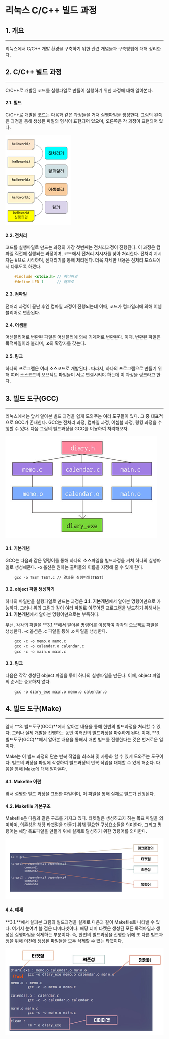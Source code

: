 # 리눅스 C/C++ 빌드 과정

## 1. 개요
* * *
  리눅스에서 C/C++ 개발 환경을 구축하기 위한 관련 개념들과 구축방법에 대해 정리한다. 

## 2. C/C++ 빌드 과정
* * *
  C/C++로 개발된 코드를 실행파일로 만들어 실행하기 위한 과정에 대해 알아본다. 

#### 2.1. 빌드
  C/C++로 개발된 코드는 다음과 같은 과정들을 거쳐 실행파일을 생성한다. 그림의 왼쪽은 과정을 통해 생성된 파일의 형식이 표현되어 있으며, 오른쪽은 각 과정이 표현되어 있다.

<img src="../img/리눅스_C_개발환경_1.png" alt="이미지1" style="zoom: 67%;" />

#### 2.2. 전처리
  코드를 실행파일로 만드는 과정의 가장 첫번째는 전처리과정이 진행된다. 이 과정은 컴파일 직전에 실행되는 과정이며, 코드에서 전처리 지시자를 찾아 처리한다. 전처리 지시자는 #으로 시작하며, 전처리기를 통해 처리된다. 더욱 자세한 내용은 전처리 포스트에서 다루도록 하겠다.

``` c
	#include <stdio.h> // 헤더파일
	#define LED 1	   // 매크로
```

#### 2.3. 컴파일

  전처리 과정이 끝난 후엔 컴파일 과정이 진행되는데 이때, 코드가 컴파일러에 의해 어셈블리어로 변환된다. 

#### 2.4. 어셈블

  어셈블리어로 변환된 파일은 어셈블러에 의해 기계어로 변환된다. 이때, 변환된 파일은 목적파일이라 불리며, **.o**의 확장자를 갖는다. 

#### 2.5. 링크

  하나의 프로그램은 여러 소스코드로 개발된다.. 따라서, 하나의 프로그램으로 만들기 위해 여러 소스코드의 오브젝트 파일들이 서로 연결시켜야 하는데 이 과정을 링크라고 한다. 


## 3. 빌드 도구(GCC)
* * *
  리눅스에서는 앞서 알아본 빌드 과정을 쉽게 도와주는 여러 도구들이 있다. 그 중 대표적으로 GCC가 존재한다. GCC는 전처리 과정, 컴파일 과정, 어셈블 과정, 링킹 과정을 수행할 수 있다. 다음 그림의 빌드과정을 GCC를 이용하여 처리해보자. 

![이미지2](../img/리눅스_C_개발환경_2.png)

#### 3.1. 기본개념
  GCC는 다음과 같은 명령어를 통해 하나의 소스파일을 빌드과정을 거쳐 하나의 실행파일로 생성해준다. -o 옵션은 원하는 출력물의 이름을 지정해 줄 수 있게 한다.

``` terminal
	gcc -o TEST TEST.c // 결과물 실행파일(TEST)
```

#### 3.2. object 파일 생성하기
  하나의 파일만을 실행파일로 만드는 과정은 **3.1. 기본개념**에서 알아본 명령어만으로 가능하다. 그러나 위의 그림과 같이 여러 파일로 이루어진 프로그램을 빌드하기 위해서는 **3.1. 기본개념**에서 알아본 명령어만으로는 부족하다. 

  우선, 각각의 파일을 **3.1.**에서 알아본 명령어를 이용하여 각각의 오브젝트 파일을 생성한다. -c 옵션은 .c 파일을 통해 .o 파일을 생성한다. 

```terminal
	gcc -c -o memo.o memo.c
	gcc -c -o calendar.o calendar.c
	gcc -c -o main.o main.c
```

#### 3.3. 링크
  다음은 각각 생성된 object 파일을 묶어 하나의 실행파일을 만든다. 이때, object 파일의 순서는 중요하지 않다.

```terminal
	gcc -o diary_exe main.o memo.o calendar.o
```

## 4. 빌드 도구(Make)
* * *
  앞서 **3. 빌드도구(GCC)**에서 알아본 내용을 통해 한번의 빌드과정을 처리할 수 있다. 그러나 실제 개발을 진행하는 동안 여러번의 빌드과정을 마주하게 된다. 이때, **3. 빌드도구(GCC)**에서 알아본 내용을 통해서 매번 빌드를 진행한다는 것은 번거로운 일이다.

  Make는 이 빌드 과정의 단순 반복 작업을 최소화 및 자동화 할 수 있게 도와주는 도구이다. 빌드의 과정을 파일에 작성하여 빌드과정의 반복 작업을 대체할 수 있게 해준다. 다음을 통해 Make에 대해 알아본다. 

#### 4.1. Makefile 이란
  앞서 설명한 빌드 과정을 표현한 파일이며, 이 파일을 통해 실제로 빌드가 진행된다. 

#### 4.2. Makefile 기본구조
  Makefile은 다음과 같은 구조를 가지고 있다. 타켓절은 생성하고자 하는 목표 파일을 의미하며, 의존성은 해당 타겟절을 만들기 위해 필요한 구성요소들을 의미한다. 그리고 명령어는 해당 목표파일을 만들기 위해 실제로 달성하기 위한 명령어를 의미한다. 

<img src="../img/리눅스_C_개발환경_3.png" alt="이미지3" style="zoom:80%;" />

#### 4.4. 예제
  **3.1.**에서 살펴본 그림의 빌드과정을 실제로 다음과 같이 Makefile로 나타낼 수 있다. 여기서 눈여겨 볼 점은 더미타겟이다. 해당 더미 타켓은 생성된 모든 목적파일과 생성된 실행파일을 삭제하는 부분이다. 즉, 한번의 빌드과정을 진행한 뒤에 또 다른 빌드과정을 위해 이전에 생성된 파일들을 모두 삭제할 수 있는 타겟이다.

<img src="../img/리눅스_C_개발환경_4.png" alt="이미지4" style="zoom:80%;" />

